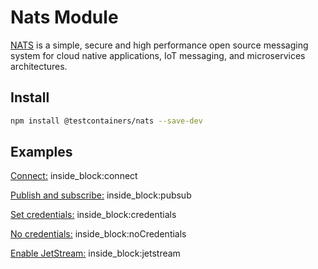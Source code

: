 # Nats Module

[NATS](https://nats.io/) is a simple, secure and high performance open source messaging system for cloud native applications, IoT messaging, and microservices architectures.

## Install

```bash
npm install @testcontainers/nats --save-dev
```

## Examples

<!--codeinclude-->
[Connect:](../../packages/modules/nats/src/nats-container.test.ts) inside_block:connect
<!--/codeinclude-->

<!--codeinclude-->
[Publish and subscribe:](../../packages/modules/nats/src/nats-container.test.ts) inside_block:pubsub
<!--/codeinclude-->

<!--codeinclude-->
[Set credentials:](../../packages/modules/nats/src/nats-container.test.ts) inside_block:credentials
<!--/codeinclude-->

<!--codeinclude-->
[No credentials:](../../packages/modules/nats/src/nats-container.test.ts) inside_block:noCredentials
<!--/codeinclude-->

<!--codeinclude-->
[Enable JetStream:](../../packages/modules/nats/src/nats-container.test.ts) inside_block:jetstream
<!--/codeinclude-->